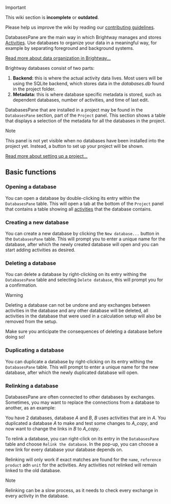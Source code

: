 > [!IMPORTANT]
> This wiki section is __incomplete__ or __outdated__.
> 
> Please help us improve the wiki by reading our
> [contributing guidelines](https://github.com/LCA-ActivityBrowser/activity-browser/blob/main/CONTRIBUTING.md#wiki).

DatabasesPane are the main way in which Brightway manages and stores [Activities](Activities). 
Use databases to organize your data in a meaningful way, for example by separating foreground and background systems. 

[Read more about data organization in Brightway...](Getting-Started#organization-of-data-in-brightway-and-activity-browser)

Brightway databases consist of two parts: 

1. **Backend:** this is where the actual activity data lives. 
   Most users will be using the SQLite backend, which stores data in the _databases.db_ found in the project folder.
2. **Metadata:** this is where database specific metadata is stored, such as dependent databases, number of activities,
   and time of last edit.

DatabasesPane that are installed in a project may be found in the `DatabasesPane` section, part of the `Project` panel. 
This section shows a table that displays a selection of the metadata for all the databases in the project. 

> [!NOTE]
> This panel is not yet visible when no databases have been installed into the project yet. 
> Instead, a button to set up your project will be shown.
> 
> [Read more about setting up a project...](Getting-Started#setting-up-a-project)

## Basic functions

### Opening a database
You can open a database by double-clicking its entry within the `DatabasesPane` table. 
This will open a tab at the bottom of the `Project` panel that contains a table showing all [activities](Activities) 
that the database contains.

### Creating a new database
You can create a new database by clicking the `New database...` button in the `DatabasesPane` table. 
This will prompt you to enter a unique name for the database, after which the newly created database will open and you 
can start adding activities as desired.

### Deleting a database
You can delete a database by right-clicking on its entry withing the `DatabasesPane` table and selecting `Delete database`, 
this will prompt you for a confirmation. 

> [!WARNING]
> Deleting a database can not be undone and any exchanges between activities in the database and any other database will 
> be deleted, all activities in the database that were used in a calculation setup will also be removed from the setup. 
> 
> Make sure you anticipate the consequences of deleting a database before doing so!

### Duplicating a database
You can duplicate a database by right-clicking on its entry withing the `DatabasesPane` table. 
This will prompt to enter a unique name for the new database, after which the newly duplicated database will open.

### Relinking a database
DatabasesPane are often connected to other databases by exchanges. 
Sometimes, you may want to replace the connections from a database to another, as an example:

You have 2 databases, database _A_ and _B_, _B_ uses activities that are in _A_.
You duplicated a database _A_ to make and test some changes to _A_copy_, and now want to change the links in _B_ to _A_copy_.

To relink a database, you can right-click on its entry in the `DatabasesPane` table and choose `Relink the database`.
In the pop-up, you can choose a new link for every database your database depends on.

Relinking will only work if exact matches are found for the `name`, `reference product` adn `unit` for the activities. 
Any activities not relinked will remain linked to the old database.

> [!NOTE]
> Relinking can be a slow process, as it needs to check every exchange in every activity in the database.

[//]: # (# Importing)

[//]: # (Importing databases is an important aspect of project management. However, there are a myriad of different file formats )

[//]: # (and standards around for LCA data. Activity Browser covers importing for the following formats:)

[//]: # (- Ecospold)

[//]: # (- .bw2data packages)

[//]: # (- Excels in the Brightway2 format)

[//]: # ()
[//]: # ()
[//]: # (## Database import wizard)

[//]: # ()
[//]: # ()
[//]: # (# Exporting)

[//]: # ()
[//]: # (## Database export wizard)

[//]: # ()
[//]: # ()
[//]: # (# Specific tooling)

[//]: # ()
[//]: # (# Database relinking)

